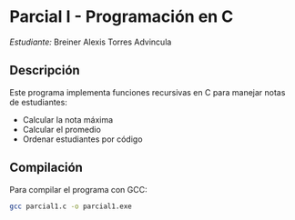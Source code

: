 # Parcial I - Programación en C

*Estudiante:* Breiner Alexis Torres Advincula

## Descripción
Este programa implementa funciones recursivas en C para manejar notas de estudiantes:
- Calcular la nota máxima
- Calcular el promedio
- Ordenar estudiantes por código

## Compilación
Para compilar el programa con GCC:

```bash
gcc parcial1.c -o parcial1.exe